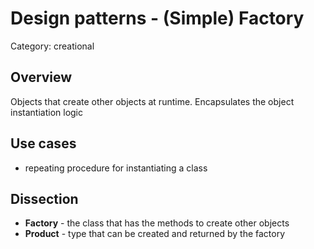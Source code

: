 # Design patterns - (Simple) Factory

Category: creational

## Overview

Objects that create other objects at runtime. Encapsulates the object instantiation logic

## Use cases

- repeating procedure for instantiating a class


## Dissection

- **Factory** - the class that has the methods to create other objects
- **Product** - type that can be created and returned by the factory
